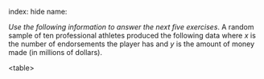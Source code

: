 index: hide
name: 

 *Use the following information to answer the next five exercises*. A random sample of ten professional athletes produced the following data where  *x* is the number of endorsements the player has and  *y* is the amount of money made (in millions of dollars).

&lt;table&gt;
